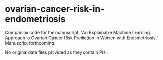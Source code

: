 # ovarian-cancer-risk-in-endometriosis
Companion code for the manuscript, "An Explainable Machine Learning Approach to Ovarian Cancer Risk Prediction in Women with Endometriosis." Manuscript forthcoming.

No original data files provided as they contain PHI. 
